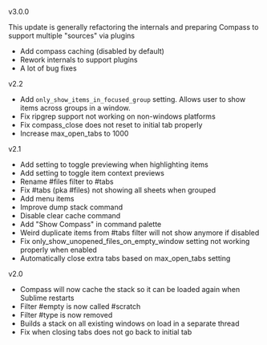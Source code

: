 v3.0.0

This update is generally refactoring the internals
and preparing Compass to support multiple "sources" via plugins

- Add compass caching (disabled by default)
- Rework internals to support plugins
- A lot of bug fixes

v2.2
- Add `only_show_items_in_focused_group` setting. Allows user to show items across groups in a window.
- Fix ripgrep support not working on non-windows platforms
- Fix compass_close does not reset to initial tab properly
- Increase max_open_tabs to 1000

v2.1
- Add setting to toggle previewing when highlighting items
- Add setting to toggle item context previews
- Rename #files filter to #tabs
- Fix #tabs (pka #files) not showing all sheets when grouped
- Add menu items
- Improve dump stack command
- Disable clear cache command
- Add "Show Compass" in command palette
- Weird duplicate items from #tabs filter will not show anymore if disabled
- Fix only_show_unopened_files_on_empty_window setting not working properly when enabled
- Automatically close extra tabs based on max_open_tabs setting

v2.0
- Compass will now cache the stack so it can be loaded again when Sublime restarts
- Filter #empty is now called #scratch
- Filter #type is now removed
- Builds a stack on all existing windows on load in a separate thread
- Fix when closing tabs does not go back to initial tab
